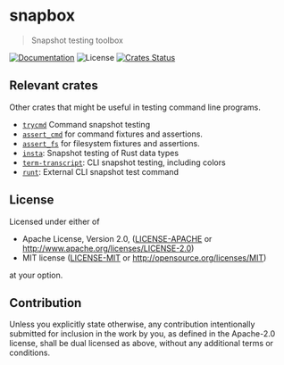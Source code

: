 # snapbox

> Snapshot testing toolbox

[![Documentation](https://img.shields.io/badge/docs-master-blue.svg)][Documentation]
![License](https://img.shields.io/crates/l/snapbox.svg)
[![Crates Status](https://img.shields.io/crates/v/snapbox.svg)](https://crates.io/crates/snapbox)

## Relevant crates

Other crates that might be useful in testing command line programs.
- [`trycmd`](https://crates.io/crates/trycmd) Command snapshot testing
- [`assert_cmd`](https://crates.io/crates/assert_cmd) for command fixtures and assertions.
- [`assert_fs`](https://crates.io/crates/assert_fs) for filesystem fixtures and assertions.
- [`insta`](https://insta.rs/): Snapshot testing of Rust data types
- [`term-transcript`](https://crates.io/crates/term-transcript): CLI snapshot testing, including
  colors
- [`runt`](https://crates.io/crates/runt): External CLI snapshot test command

## License

Licensed under either of

 * Apache License, Version 2.0, ([LICENSE-APACHE](LICENSE-APACHE) or http://www.apache.org/licenses/LICENSE-2.0)
 * MIT license ([LICENSE-MIT](LICENSE-MIT) or http://opensource.org/licenses/MIT)

at your option.

## Contribution

Unless you explicitly state otherwise, any contribution intentionally
submitted for inclusion in the work by you, as defined in the Apache-2.0
license, shall be dual licensed as above, without any additional terms or
conditions.

[Crates.io]: https://crates.io/crates/snapbox
[Documentation]: https://docs.rs/snapbox
